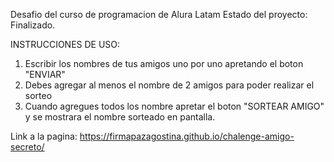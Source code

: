 Desafio del curso de programacion de Alura Latam
Estado del proyecto: Finalizado.

INSTRUCCIONES DE USO:
1. Escribir los nombres de tus amigos uno por uno apretando el boton "ENVIAR"
2. Debes agregar al menos el nombre de 2 amigos para poder realizar el sorteo
3. Cuando agregues todos los nombre apretar el boton "SORTEAR AMIGO" y se mostrara el nombre sorteado en pantalla.

Link a la pagina:
https://firmapazagostina.github.io/chalenge-amigo-secreto/

